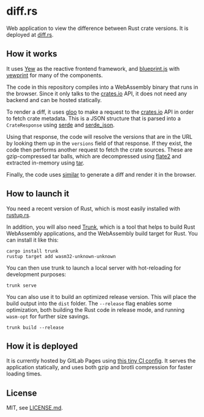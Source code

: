 # diff.rs

Web application to view the difference between Rust crate versions. It is
deployed at [diff.rs](https://diff.rs).

## How it works

It uses [Yew](https://yew.rs) as the reactive frontend framework, and
[blueprint.js](https://blueprintjs.com) with
[yewprint](https://docs.rs/yewprint) for many of the components.

The code in this repository compiles into a WebAssembly binary that runs in the
browser. Since it only talks to the [crates.io](https://crates.io) API, it does
not need any backend and can be hosted statically.

To render a diff, it uses [gloo](https://docs.rs/gloo) to make a request to the
[crates.io](https://crates.io) API in order to fetch crate metadata.  This is a
JSON structure that is parsed into a `CrateResponse` using
[serde](https://docs.rs/serde) and [serde_json](https://docs.rs/serde_json).

Using that response, the code will resolve the versions that are in the URL by
looking them up in the `versions` field of that response. If they exist, the
code then performs another request to fetch the crate sources.  These are
gzip-compressed tar balls, which are decompressed using
[flate2](https://docs.rs/flate2) and extracted in-memory using
[tar](https://docs.rs/tar). 

Finally, the code uses [similar](https://docs.rs/simiar) to generate a diff and
render it in the browser.

## How to launch it

You need a recent version of Rust, which is most easily installed with
[rustup.rs](https://rustup.rs).

In addition, you will also need [Trunk](https://trunkrs.dev/), which is a tool
that helps to build Rust WebAssembly applications, and the WebAssembly build
target for Rust.  You can install it like this:

```
cargo install trunk
rustup target add wasm32-unknown-unknown
```

You can then use trunk to launch a local server with hot-reloading for
development purposes:

```
trunk serve
```

You can also use it to build an optimized release version. This will place the
build output into the `dist` folder. The `--release` flag enables some
optimization, both building the Rust code in release mode, and running
`wasm-opt` for further size savings.

```
trunk build --release
```

## How it is deployed

It is currently hosted by GitLab Pages using [this tiny CI
config](.gitlab-ci.yml). It serves the application statically, and uses both
gzip and brotli compression for faster loading times.

## License

MIT, see [LICENSE.md](LICENSE.md).
